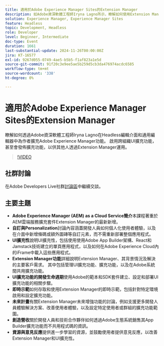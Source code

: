 ```yaml
---
title: 適用於Adobe Experience Manager Sites的Extension Manager
description: 如Adobe資深軟體工程師Iryna Lagno所示，瞭解如何使用Extension Manager擴充Adobe Experience Manager功能，啟用跨組織UI擴充和自訂，而不需重新部署整個應用程式。
solution: Experience Manager, Experience Manager Sites
feature: Headless
topic: Development, Headless
role: Developer
level: Beginner, Intermediate
doc-type: Event
duration: 1661
last-substantial-update: 2024-11-26T00:00:00Z
jira: KT-16577
exl-id: 9267d055-0749-4ae5-b5b5-f1af823a1e5d
source-git-commit: 91f20c3e9ee5ae5b259d5cb3da476974acdc6585
workflow-type: tm+mt
source-wordcount: '338'
ht-degree: 0%

---
```


# 適用於Adobe Experience Manager Sites的Extension Manager

瞭解如何透過Adobe資深軟體工程師Iryna Lagno在Headless編輯介面和通用編輯器中為作者擴充Adobe Experience Manager功能。 啟用跨組織UI擴充功能，甚至會發佈擴充功能，以供其他人透過Extension Manager運用。

>[!VIDEO](https://video.tv.adobe.com/v/3440404/?learn=on&enablevpops)

## 社群討論

在Adobe Developers Live社群[討論區](https://adobe.ly/48N59Uj)中繼續交談。

## 主要主題

* **Adobe Experience Manager (AEM) as a Cloud Service簡介**&#x200B;本課程著重於AEM雲端服務擴充套件Extension Manager的最新新增。
* **自訂與Personalization**&#x200B;討論內容涵蓋開發人員如何個人化使用者體驗，以及在介面中新增條碼或額外圖磚等自訂元素，而不需重新部署整個應用程式。
* **UI擴充性**&#x200B;說明UI擴充性，包括使用使用Adobe App Builder架構、React和Jamstack技術建立的單頁應用程式，以及如何在Adobe Experience Cloud內的iFrame中載入這些應用程式。
* **Extension Manager功能**&#x200B;詳細說明Extension Manager、其背景情況及解決的主要客戶需求。 其中包括管理UI擴充功能、擴充功能，以及在Adobe系統間共用擴充功能。
* **UI擴充功能的開發生命週期**&#x200B;使用Adobe的範本和SDK套件建立、設定和部署UI擴充功能的相關步驟。
* **即時示範**&#x200B;如何存取和使用Extension Manager的即時示範，包括針對特定環境啟用和設定擴充功能。
* **未來計畫**&#x200B;有關Extension Manager未來增強功能的討論，例如支援更多開發人員體驗解決方案、改善使用者體驗，以及設定特定使用者或群組的擴充功能範圍。
* **創造營收**&#x200B;關於開發人員和技術合作夥伴如何透過Adobe生態系統銷售其App Builder擴充功能而不共用程式碼的資訊。
* **資源與意見反應**&#x200B;提供進一步學習的資源，並鼓勵使用者提供意見反應，以改善Extension Manager和UI擴充性。
